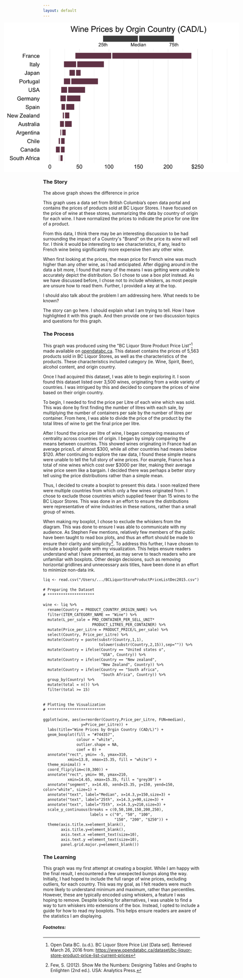 ```yaml
---
layout: default
---
```


<img src="/images/BC_Wine.png" alt="image" style = "max-width: 150%; margin-left: -25%" align = "center">

### The Story
The above graph shows the difference in price

This graph uses a data set from British Columbia’s open data portal and contains the prices of products sold at BC Liquor Stores. I have focused on the price of wine at these stores, summarizing the data by country of origin for each wine. I have normalized the prices to indicate the price for one litre of a product.   

From this data, I think there may be an interesting discussion to be had surrounding the impact of a Country's "Brand" on the price its wine will sell for. I think it would be interesting to see characteristics, if any, lead to French wine being significantly more expensive then any other wine.   

When first looking at the prices, the mean price for French wine was much higher than any other wine, as I had anticipated. After digging around in the data a bit more, I found that many of the means I was getting were unable to accurately depict the distribution. So I chose to use a box plot instead. As we have discussed before, I chose not to include whiskers, as most people are unsure how to read them. Further, I provided a key at the top.   


I should also talk about the problem I am addressing here. What needs to be known? 

The story can go here. I should explain what I am trying to tell. How I have highlighted it with this graph. And then provide one or two discussion topics and questions for this graph. 


### The Process
This graph was produced using the "BC Liquor Store Product Price List"[^1] made available on [opendatabc.ca](https://www.opendatabc.ca/). This dataset contains the prices of 5,563 products sold in BC Liquor Stores, as well as the characteristics of the products. These characteristics included category (ie. Wine, Spirit, Beer), alcohol content, and origin country. 

Once I had acquired this dataset, I was able to begin exploring it. I soon found this dataset listed over 3,500 wines, originating from a wide variety of countries. I was intrigued by this and decided to compare the prices of wine based on their origin country. 

To begin, I needed to find the price per Litre of each wine which was sold. This was done by first finding the number of litres with each sale, by multiplying the number of containers per sale by the number of litres per container. From here, I was able to divide the price of the product by the total litres of wine to get the final price per litre. 

After I found the price per litre of wine, I began comparing measures of centrality across countries of origin. I began by simply comparing the means between countries. This showed wines originating in France had an average price/L of almost $300, while all other countries had means below $120. After continuing to explore the raw data, I found these simple means were unable to tell the full story of wine prices. For example, France has a total of nine wines which cost over $3000 per liter, making their average wine price seem like a bargain. I decided there was perhaps a better story tell using the price distributions rather than a simple mean. 

Thus, I decided to create a boxplot to present this data. I soon realized there were multiple countries from which only a few wines originated from. I chose to exclude those countries which supplied fewer than 15 wines to the BC Liquor Stores. This was done in an effort to ensure the distributions were representative of wine industries in these nations, rather than a small group of wines. 

When making my boxplot, I chose to exclude the whiskers from the diagram. This was done to ensure I was able to communicate with my audience. As Stephen Few mentions, relatively few members of the public have been taught to read box plots, and thus an effort should be made to ensure their clarity and simplicity[^2]. To address this further, I have chosen to include a boxplot guide with my visualization. This helps ensure readers understand what I have presented, as may serve to teach readers who are unfamiliar with boxplots. Other design decisions, such as removing horizontal gridlines and unnecessary axis titles, have been done in an effort to minimize non-data ink.


``` {R}
liq <- read.csv("/Users/.../BCLiquorStoreProductPriceListDec2015.csv")

# Preparing the Dataset
# *********************

wine <- liq %>%
  rename(Country = PRODUCT_COUNTRY_ORIGIN_NAME) %>%
  filter(ITEM_CATEGORY_NAME == "Wine") %>%
  mutate(L_per_sale = PRD_CONTAINER_PER_SELL_UNIT*
                      PRODUCT_LITRES_PER_CONTAINER) %>%
  mutate(Price_per_Litre = PRODUCT_PRICE/L_per_sale) %>%
  select(Country, Price_per_Litre) %>%
  mutate(Country = paste(substr(Country,1,1),
                         tolower(substr(Country,2,15)),sep="")) %>%
  mutate(Country = ifelse(Country == "United states o", 
                          "USA", Country)) %>%
  mutate(Country = ifelse(Country == "New zealand", 
                          "New Zealand", Country)) %>%
  mutate(Country = ifelse(Country == "South africa", 
                          "South Africa", Country)) %>%
  group_by(Country) %>%
  mutate(total = n()) %>%
  filter(total >= 15)


# Plotting the Visualization
# **************************

ggplot(wine, aes(x=reorder(Country,Price_per_Litre, FUN=median),
                 y=Price_per_Litre)) + 
  labs(title="Wine Prices by Orgin Country (CAD/L)") + 
  geom_boxplot(fill = "#744357", 
               colour = "white",
               outlier.shape = NA, 
               coef = 0) + 
  annotate("rect", ymin= -5, ymax=310, 
           xmin=13.8, xmax=15.35, fill = "white") + 
  theme_minimal() + 
  coord_flip(ylim=c(0,300)) + 
  annotate("rect", ymin= 90, ymax=210, 
           xmin=14.65, xmax=15.35, fill = "grey30") + 
  annotate("segment", x=14.65, xend=15.35, y=150, yend=150, color="white", size=1) + 
  annotate("text", label="Median", x=14.3,y=150,size=3) + 
  annotate("text", label="25th", x=14.3,y=90,size=3) +
  annotate("text", label="75th", x=14.3,y=210,size=3) + 
  scale_y_continuous(breaks = c(0,50,100,150,200,250), 
                     labels = c("0", "50", "100", 
                                "150", "200", "$250")) + 
  theme(axis.title.x=element_blank(), 
        axis.title.y=element_blank(),
        axis.text.x =element_text(size=10),
        axis.text.y =element_text(size=10),        
        panel.grid.major.y=element_blank())

```
### The Learning
This graph was my first attempt at creating a boxplot. While I am happy with the final result, I encountered a few unexpected bumps along the way. Initially, I had hoped to include the full range of wine prices, excluding outliers, for each country. This was my goal, as I felt readers were much more likely to understand minimum and maximum, rather than percentiles. However, these are typically encoded using whiskers, a feature I was hoping to remove. Despite looking for alternatives, I was unable to find a way to turn whiskers into extensions of the box. Instead, I opted to include a guide for how to read my boxplots. This helps ensure readers are aware of the statistics I am displaying. 


##### Footnotes:
[^1]: Open Data BC. (u.d.). BC Liquor Store Price List [Data set]. Retrieved March 26, 2016 from: https://www.opendatabc.ca/dataset/bc-liquor-store-product-price-list-current-prices
[^2]: Few, S. (2012). Show Me the Numbers: Designing Tables and Graphs to Enlighten (2nd ed.). USA: Analytics Press.
